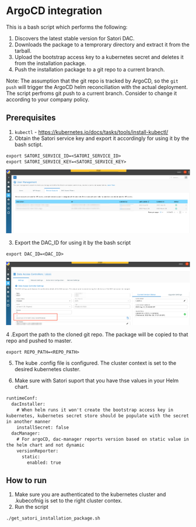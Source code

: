 # ArgoCD integration

This is a bash script which performs the following:  

1. Discovers the latest stable version for Satori DAC.  
2. Downloads the package to a temprorary directory and extract it from the tarball.  
3. Upload the bootstrap access key to a kubernetes secret and deletes it from the installation package.  
4. Push the installation package to a git repo to a current branch.  

Note: The assumption that the git repo is tracked by ArgoCD, so the `git push` will trigger the ArgoCD helm reconciliation with the actual deployment.  
The script perfroms git push to a current branch. Consider to change it according to your company policy.

## Prerequisites

1. `kubectl` -  https://kubernetes.io/docs/tasks/tools/install-kubectl/
2. Obtain the Satori service key and export it accordingly for using it by the bash sctipt.
```
export SATORI_SERVICE_ID=<SATORI_SERVICE_ID>
export SATORI_SERVICE_KEY=<SATORI_SERVICE_KEY>
```
![Screenshot](satori-sa.png)

3. Export the DAC_ID for using it by the bash script
```
export DAC_ID=<DAC_ID>
```
![Screenshot](satori-dac-id.png)

4 .Export the path to the cloned git repo. The package will be copied to that repo and pushed to master.
```
export REPO_PATH=<REPO_PATH>
```
5. The kube .config file is configured. The cluster context is set to the desired kubernetes cluster.

6. Make sure with Satori suport that you have thse values in your Helm chart.
```
runtimeConf:
  dacInstaller:
    # When helm runs it won't create the bootstrap access key in kubernetes, kubernetes secret store should be populate with the secret in another manner
    installSecret: false
  dacManager:
    # For argoCD, dac-manager reports version based on static value in the helm chart and not dynamic 
    versionReporter:
      static:
        enabled: true 
```

## How to run
1. Make sure you are authenticated to the kubernetes cluster and .kubecofnig is set to the right cluster contex.
2. Run the script
```
./get_satori_installation_package.sh
```

